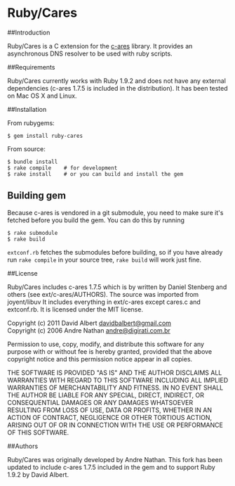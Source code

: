 Ruby/Cares
==========

##Introduction

Ruby/Cares is a C extension for the
[c-ares](http://daniel.haxx.se/projects/c-ares/) library. It provides an
asynchronous DNS resolver to be used with ruby scripts.


##Requirements

Ruby/Cares currently works with Ruby 1.9.2 and does not have any external
dependencies (c-ares 1.7.5 is included in the distribution). It has been tested
on Mac OS X and Linux.

##Installation

From rubygems:

```
$ gem install ruby-cares
```

From source:

```
$ bundle install
$ rake compile    # for development
$ rake install    # or you can build and install the gem
```

## Building gem

Because c-ares is vendored in a git submodule, you need to make sure it's fetched before you build the gem. You can do this by running

```
$ rake submodule
$ rake build
```

`extconf.rb` fetches the submodules before building, so if you have already run `rake compile` in your source tree, `rake build` will work just fine.

##License

Ruby/Cares includes c-ares 1.7.5 which is by written by Daniel Stenberg and
others (see ext/c-ares/AUTHORS). The source was imported from joyent/libuv It
includes everything in ext/c-ares except cares.c and extconf.rb. It is licensed
under the MIT license.

Copyright (c) 2011 David Albert davidbalbert@gmail.com  
Copyright (c) 2006 Andre Nathan andre@digirati.com.br

Permission to use, copy, modify, and distribute this software for any
purpose with or without fee is hereby granted, provided that the above
copyright notice and this permission notice appear in all copies.

THE SOFTWARE IS PROVIDED "AS IS" AND THE AUTHOR DISCLAIMS ALL WARRANTIES
WITH REGARD TO THIS SOFTWARE INCLUDING ALL IMPLIED WARRANTIES OF
MERCHANTABILITY AND FITNESS. IN NO EVENT SHALL THE AUTHOR BE LIABLE FOR
ANY SPECIAL, DIRECT, INDIRECT, OR CONSEQUENTIAL DAMAGES OR ANY DAMAGES
WHATSOEVER RESULTING FROM LOSS OF USE, DATA OR PROFITS, WHETHER IN AN
ACTION OF CONTRACT, NEGLIGENCE OR OTHER TORTIOUS ACTION, ARISING OUT OF
OR IN CONNECTION WITH THE USE OR PERFORMANCE OF THIS SOFTWARE.


##Authors

Ruby/Cares was originally developed by Andre Nathan. This fork has been updated
to include c-ares 1.7.5 included in the gem and to support Ruby 1.9.2 by David
Albert.
